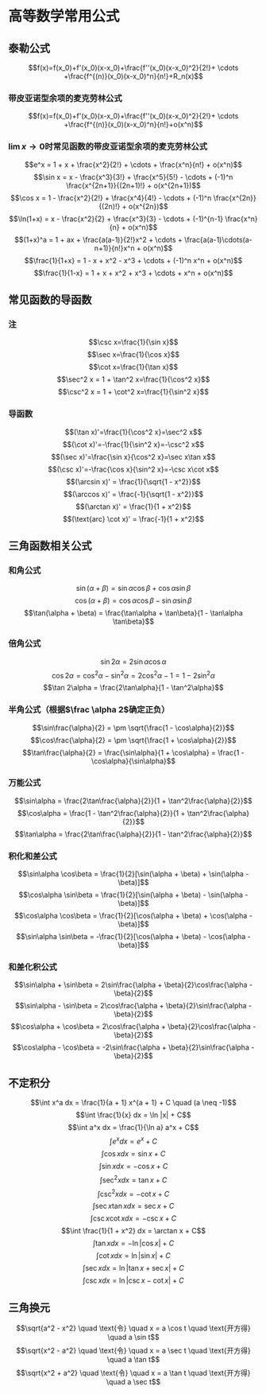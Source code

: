 # 高等数学常用公式
## 泰勒公式
$$f(x)=f(x_0)+f'(x_0)(x-x_0)+\frac{f''(x_0)(x-x_0)^2}{2!}+ \cdots +\frac{f^{(n)}(x_0)(x-x_0)^n}{n!}+R_n(x)$$
### 带皮亚诺型余项的麦克劳林公式
$$f(x)=f(x_0)+f'(x_0)(x-x_0)+\frac{f''(x_0)(x-x_0)^2}{2!}+ \cdots +\frac{f^{(n)}(x_0)(x-x_0)^n}{n!}+o(x^n)$$
###  $\lim x\to 0$时常见函数的带皮亚诺型余项的麦克劳林公式
$$e^x = 1 + x + \frac{x^2}{2!} + \cdots + \frac{x^n}{n!} + o(x^n)$$
$$\sin x = x - \frac{x^3}{3!} + \frac{x^5}{5!} - \cdots + (-1)^n \frac{x^{2n+1}}{(2n+1)!} + o(x^{2n+1})$$
$$\cos x = 1 - \frac{x^2}{2!} + \frac{x^4}{4!} - \cdots + (-1)^n \frac{x^{2n}}{(2n)!} + o(x^{2n})$$
$$\ln(1+x) = x - \frac{x^2}{2} + \frac{x^3}{3} - \cdots + (-1)^{n-1} \frac{x^n}{n} + o(x^n)$$
$$(1+x)^a = 1 + ax + \frac{a(a-1)}{2!}x^2 + \cdots + \frac{a(a-1)\cdots(a-n+1)}{n!}x^n + o(x^n)$$
$$\frac{1}{1+x} = 1 - x + x^2 - x^3 + \cdots + (-1)^n x^n + o(x^n)$$
$$\frac{1}{1-x} = 1 + x + x^2 + x^3 + \cdots + x^n + o(x^n)$$
## 常见函数的导函数
### 注
$$\csc x=\frac{1}{\sin x}$$
$$\sec x=\frac{1}{\cos x}$$
$$\cot x=\frac{1}{\tan x}$$
$$\sec^2 x = 1 + \tan^2 x=\frac{1}{\cos^2 x}$$
$$\csc^2 x = 1 + \cot^2 x=\frac{1}{\sin^2 x}$$
### 导函数
$$(\tan x)'=\frac{1}{\cos^2 x}=\sec^2 x$$
$$(\cot x)'=-\frac{1}{\sin^2 x}=-\csc^2 x$$
$$(\sec x)'=\frac{\sin x}{\cos^2 x}=\sec x\tan x$$
$$(\csc x)'=-\frac{\cos x}{\sin^2 x}=-\csc x\cot x$$
$$(\arcsin x)' = \frac{1}{\sqrt{1 - x^2}}$$
$$(\arccos x)' = \frac{-1}{\sqrt{1 - x^2}}$$
$$(\arctan x)' = \frac{1}{1 + x^2}$$
$$(\text{arc} \cot x)' = \frac{-1}{1 + x^2}$$
## 三角函数相关公式
### 和角公式
$$\sin(\alpha + \beta) = \sin\alpha \cos\beta + \cos\alpha \sin\beta$$
$$\cos(\alpha + \beta) = \cos\alpha \cos\beta - \sin\alpha \sin\beta$$
$$\tan(\alpha + \beta) = \frac{\tan\alpha + \tan\beta}{1 - \tan\alpha \tan\beta}$$
### 倍角公式
$$\sin 2\alpha = 2\sin\alpha \cos\alpha$$
$$\cos 2\alpha = \cos^2\alpha - \sin^2\alpha = 2\cos^2\alpha - 1 = 1 - 2\sin^2\alpha$$
$$\tan 2\alpha = \frac{2\tan\alpha}{1 - \tan^2\alpha}$$
### 半角公式（根据$\frac \alpha 2$确定正负）
$$\sin\frac{\alpha}{2} = \pm \sqrt{\frac{1 - \cos\alpha}{2}}$$
$$\cos\frac{\alpha}{2} = \pm \sqrt{\frac{1 + \cos\alpha}{2}}$$
$$\tan\frac{\alpha}{2} = \frac{\sin\alpha}{1 + \cos\alpha} = \frac{1 - \cos\alpha}{\sin\alpha}$$
### 万能公式
$$\sin\alpha = \frac{2\tan\frac{\alpha}{2}}{1 + \tan^2\frac{\alpha}{2}}$$
$$\cos\alpha = \frac{1 - \tan^2\frac{\alpha}{2}}{1 + \tan^2\frac{\alpha}{2}}$$
$$\tan\alpha = \frac{2\tan\frac{\alpha}{2}}{1 - \tan^2\frac{\alpha}{2}}$$
### 积化和差公式
$$\sin\alpha \cos\beta = \frac{1}{2}[\sin(\alpha + \beta) + \sin(\alpha - \beta)]$$
$$\cos\alpha \sin\beta = \frac{1}{2}[\sin(\alpha + \beta) - \sin(\alpha - \beta)]$$
$$\cos\alpha \cos\beta = \frac{1}{2}[\cos(\alpha + \beta) + \cos(\alpha - \beta)]$$
$$\sin\alpha \sin\beta = -\frac{1}{2}[\cos(\alpha + \beta) - \cos(\alpha - \beta)]$$
### 和差化积公式
$$\sin\alpha + \sin\beta = 2\sin\frac{\alpha + \beta}{2}\cos\frac{\alpha - \beta}{2}$$
$$\sin\alpha - \sin\beta = 2\cos\frac{\alpha + \beta}{2}\sin\frac{\alpha - \beta}{2}$$
$$\cos\alpha + \cos\beta = 2\cos\frac{\alpha + \beta}{2}\cos\frac{\alpha - \beta}{2}$$
$$\cos\alpha - \cos\beta = -2\sin\frac{\alpha + \beta}{2}\sin\frac{\alpha - \beta}{2}$$
## 不定积分
$$\int x^a dx = \frac{1}{a + 1} x^{a + 1} + C \quad (a \neq -1)$$
$$\int \frac{1}{x} dx = \ln |x| + C$$
$$\int a^x dx = \frac{1}{\ln a} a^x + C$$
$$\int e^x dx = e^x + C$$
$$\int \cos x dx = \sin x + C$$
$$\int \sin x dx = -\cos x + C$$
$$\int \sec^2 x dx = \tan x + C$$
$$\int \csc^2 x dx = -\cot x + C$$
$$\int \sec x \tan x dx = \sec x + C$$
$$\int \csc x \cot x dx = -\csc x + C$$
$$\int \frac{1}{1 + x^2} dx = \arctan x + C$$
$$\int \tan x dx = -\ln |\cos x| + C$$
$$\int \cot x dx = \ln |\sin x| + C$$
$$\int \sec x dx = \ln |\tan x + \sec x| + C$$
$$\int \csc x dx = \ln |\csc x - \cot x| + C$$
## 三角换元
$$\sqrt{a^2 - x^2} \quad \text{令} \quad x = a \cos t \quad \text{开方得} \quad a \sin t$$
$$\sqrt{x^2 - a^2} \quad \text{令} \quad x = a \sec t \quad \text{开方得} \quad a \tan t$$
$$\sqrt{x^2 + a^2} \quad \text{令} \quad x = a \tan t \quad \text{开方得} \quad a \sec t$$